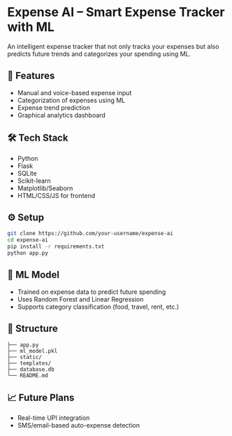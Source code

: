 # Expense AI – Smart Expense Tracker with ML

An intelligent expense tracker that not only tracks your expenses but also predicts future trends and categorizes your spending using ML.

## 🌟 Features
- Manual and voice-based expense input
- Categorization of expenses using ML
- Expense trend prediction
- Graphical analytics dashboard

## 🛠 Tech Stack
- Python
- Flask
- SQLite
- Scikit-learn
- Matplotlib/Seaborn
- HTML/CSS/JS for frontend

## ⚙️ Setup
```bash
git clone https://github.com/your-username/expense-ai
cd expense-ai
pip install -r requirements.txt
python app.py
```

## 🧠 ML Model
- Trained on expense data to predict future spending
- Uses Random Forest and Linear Regression
- Supports category classification (food, travel, rent, etc.)

## 📁 Structure
```
├── app.py
├── ml_model.pkl
├── static/
├── templates/
├── database.db
└── README.md
```

## 📈 Future Plans
- Real-time UPI integration
- SMS/email-based auto-expense detection